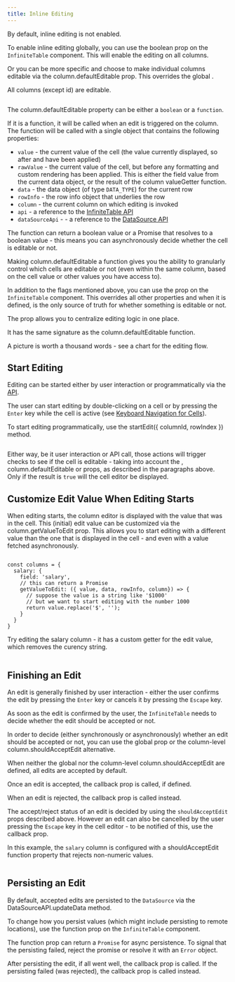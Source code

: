 ```yaml
---
title: Inline Editing
---
```


By default, inline editing is not enabled.

To enable inline editing globally, you can use the <PropLink name="columnDefaultEditable" /> boolean prop on the `InfiniteTable` component. This will enable the editing on all columns.

Or you can be more specific and choose to make individual columns editable via the <PropLink name="columns.defaultEditable">column.defaultEditable</PropLink> prop. This overrides the global <PropLink name="columnDefaultEditable" />.


<Sandpack title="Inline Editing in action">

<Description>

All columns (except id) are editable.

</Description>

```ts file=inline-editing-example.page.tsx
```

</Sandpack>

<Note>

The <PropLink name="columns.defaultEditable">column.defaultEditable</PropLink> property can be either a `boolean` or a `function`.

If it is a function, it will be called when an edit is triggered on the column. The function will be called with a single object that contains the following properties:

 * `value` - the current value of the cell (the value currently displayed, so after <PropLink name="columns.valueFormatter" /> and <PropLink name="columns.renderValue" /> have been applied)
 * `rawValue` - the current value of the cell, but before any formatting and custom rendering has been applied. This is either the field value from the current data object, or the result of the column <PropLink name="columns.valueGetter">valueGetter</PropLink> function.
 * `data` - the data object (of type `DATA_TYPE`) for the current row
 * `rowInfo` - the row info object that underlies the row
 * `column` - the current column on which editing is invoked
 * `api` - a reference to the [InfiniteTable API](/docs/reference/api)
 * `dataSourceApi` - - a reference to the [DataSource API](/docs/reference/datasource-api)

The function can return a boolean value or a Promise that resolves to a boolean value - this means you can asynchronously decide whether the cell is editable or not.

Making <PropLink name="columns.defaultEditable">column.defaultEditable</PropLink> a function gives you the ability to granularly control which cells are editable or not (even within the same column, based on the cell value or other values you have access to).

</Note>

In addition to the flags mentioned above, you can use the <PropLink name="editable" /> prop on the `InfiniteTable` component. This overrides all other properties and when it is defined, is the only source of truth for whether something is editable or not.

<Note>

The <PropLink name="editable" /> prop allows you to centralize editing logic in one place.

It has the same signature as the <PropLink name="columns.defaultEditable">column.defaultEditable</PropLink> function.

</Note>



<HeroCards>
<YouWillLearnCard title="Editing Flow Chart" path="/docs/learn/editing/inline-edit-flow">
A picture is worth a thousand words - see a chart for the editing flow.
</YouWillLearnCard>

</HeroCards>


## Start Editing

Editing can be started either by user interaction or programmatically via the [API](/docs/reference/api).

The user can start editing by double-clicking on a cell or by pressing the `Enter` key while the cell is active (see [Keyboard Navigation for Cells](docs/learn/keyboard-navigation/navigating-cells)).

To start editing programmatically, use the <ApiLink name="startEdit">startEdit({ columnId, rowIndex })</ApiLink> method.


<Sandpack title="Starting an Edit via the API">


```ts file=api-inline-editing-custom-edit-value-example.page.tsx
```

</Sandpack>

Either way, be it user interaction or API call, those actions will trigger checks to see if the cell is editable - taking into account the <PropLink name="columnDefaultEditable"/>, <PropLink name="columns.defaultEditable">column.defaultEditable</PropLink> or <PropLink name="editable" /> props, as described in the paragraphs above. Only if the result is `true` will the cell editor be displayed.

## Customize Edit Value When Editing Starts

When editing starts, the column editor is displayed with the value that was in the cell. This (initial) edit value can be customized via the <PropLink name="columns.getValueToEdit">column.getValueToEdit</PropLink> prop. This allows you to start editing with a different value than the one that is displayed in the cell - and even with a value fetched asynchronously.

```tsx

const columns = {
  salary: {
    field: 'salary',
    // this can return a Promise
    getValueToEdit: ({ value, data, rowInfo, column}) => {
      // suppose the value is a string like '$1000'
      // but we want to start editing with the number 1000
      return value.replace('$', '');
    }
  }
}

```



<Sandpack title="Inline Editing with custom getter for edit value">

<Description>

Try editing the salary column - it has a custom getter for the edit value, which removes the curency string.

</Description>

```ts file=inline-editing-custom-edit-value-example.page.tsx
```

</Sandpack>

## Finishing an Edit

An edit is generally finished by user interaction - either the user confirms the edit by pressing the `Enter` key or cancels it by pressing the `Escape` key. 

As soon as the edit is confirmed by the user, the `InfiniteTable` needs to decide whether the edit should be accepted or not.

In order to decide (either synchronously or asynchronously) whether an edit should be accepted or not, you can use the global <PropLink name="shouldAcceptEdit"/> prop or the column-level <PropLink name="columns.shouldAcceptEdit">column.shouldAcceptEdit</PropLink> alternative.

<Note>

When neither the global <PropLink name="shouldAcceptEdit"/> nor the column-level <PropLink name="columns.shouldAcceptEdit">column.shouldAcceptEdit</PropLink> are defined, all edits are accepted by default.

</Note>

<Note>

Once an edit is accepted, the <PropLink name="onEditAccepted"/> callback prop is called, if defined.

When an edit is rejected, the <PropLink name="onEditRejected"/> callback prop is called instead.

The accept/reject status of an edit is decided by using the `shouldAcceptEdit` props described above. However an edit can also be cancelled by the user pressing the `Escape` key in the cell editor - to be notified of this, use the <PropLink name="onEditCancelled"/> callback prop.

</Note>


<Sandpack title="Using shouldAcceptEdit to decide whether a value is acceptable or not">

<Description>

In this example, the `salary` column is configured with a <PropLink name="columns.shouldAcceptEdit">shouldAcceptEdit</PropLink> function property that rejects non-numeric values.

</Description>


```ts file=inline-editing-custom-edit-value-example.page.tsx
```

</Sandpack>

## Persisting an Edit

By default, accepted edits are persisted to the `DataSource` via the <DApiLink name="updateData">DataSourceAPI.updateData</DApiLink> method.

To change how you persist values (which might include persisting to remote locations), use the <PropLink name="persistEdit"/> function prop on the `InfiniteTable` component.

<Note>

The <PropLink name="persistEdit"/> function prop can return a `Promise` for async persistence. To signal that the persisting failed, reject the promise or resolve it with an `Error` object. 

After persisting the edit, if all went well, the <PropLink name="onEditPersistSuccess" /> callback prop is called. If the persisting failed (was rejected), the <PropLink name="onEditPersistError" /> callback prop is called instead.

</Note>

